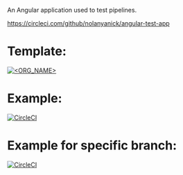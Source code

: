 An Angular application used to test pipelines.

https://circleci.com/github/nolanyanick/angular-test-app


# Template:
[![<ORG_NAME>](https://circleci.com/github/nolanyanick/angular-test-app.svg?style=svg)](<LINK>)

# Example:
[![CircleCI](https://circleci.com/gh/circleci/circleci-docs.svg?style=svg)](https://circleci.com/gh/circleci/circleci-docs)

# Example for specific branch:
[![CircleCI](https://circleci.com/gh/circleci/circleci-docs/tree/teesloane-patch-5.svg?style=svg)](https://circleci.com/gh/circleci/circleci-docs/?branch=teesloane-patch-5)

